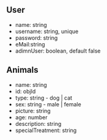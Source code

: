 ## User

- name: string
- username: string, unique
- password: string
- eMail:string
- adimnUser: boolean, default false

## Animals

- name: string
- id: objId
- type: string - dog | cat
- sex: string - male | female
- picture: string
- age: number
- description: string
- specialTreatment: string
